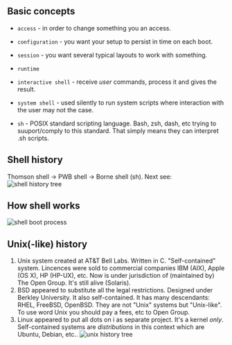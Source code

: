 ## Basic concepts
* `access` - in order to change something you an access.
* `configuration` - you want your setup to persist in time on each boot.
* `session` - you want several typical layouts to work with something.
* `runtime`

* `interactive shell` - receive *user* commands, process it and gives the result.
* `system shell` - used silently to run system scripts where interaction with the user may not the case.
* `sh` - POSIX standard scripting language. Bash, zsh, dash, etc trying to suuport/comply to this standard. That simply means they can interpret .sh scripts.

## Shell history
Thomson shell -> PWB shell -> Borne shell (sh). Next see:
![shell history tree](https://www.ibm.com/developerworks/library/l-linux-shells/figure1.gif)

## How shell works
![shell boot process](https://www.ibm.com/developerworks/aix/library/au-getstartedbash/login2.gif)

## Unix(-like) history
1. Unix system created at AT&T Bell Labs. Written in C. "Self-contained" system. Lincences were sold to commercial companies IBM (AIX), Apple (OS X), HP (HP-UX), etc. Now is under jurisdiction of (maintained by) The Open Group. It's still alive (Solaris).
1. BSD appeared to substitute all the legal restrictions. Designed under Berkley University. It also self-contained. It has many descendants: RHEL, FreeBSD, OpenBSD. They are not "Unix" systems but "Unix-like". To use word Unix you should pay a fees, etc to Open Group. 
1. Linux appeared to put all dots on i as separate project. It's a kernel *only*. Self-contained systems are *distributions* in this context which are Ubuntu, Debian, etc..
![unix history tree](https://qph.fs.quoracdn.net/main-qimg-b2f5ed77ec03ade04f922cb32ea0ce6a)

